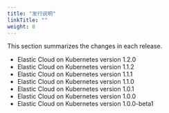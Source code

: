 ```yaml
---
title: "发行说明"
linkTitle: ""
weight: 8
---
```


This section summarizes the changes in each release.

- Elastic Cloud on Kubernetes version 1.2.0
- Elastic Cloud on Kubernetes version 1.1.2
- Elastic Cloud on Kubernetes version 1.1.1
- Elastic Cloud on Kubernetes version 1.1.0
- Elastic Cloud on Kubernetes version 1.0.1
- Elastic Cloud on Kubernetes version 1.0.0
- Elastic Cloud on Kubernetes version 1.0.0-beta1
